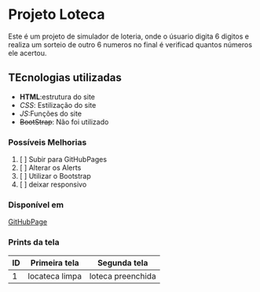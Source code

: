 # Projeto Loteca
Este é um projeto de simulador de loteria,
onde o úsuario digita 6 digitos e realiza um
sorteio de outro 6 numeros no final é verificad
quantos números ele acertou.

## TEcnologias utilizadas
- **HTML**:estrutura do site
-  _CSS_: Estilização do site
-  *_JS_*:Funções do site
-  ~~BootStrap~~: Não foi utilizado

### Possíveis Melhorias
1. [ ] Subir para GitHubPages
2. [ ] Alterar os Alerts
3. [ ] Utilizar o Bootstrap
4. [ ] deixar responsivo

### Disponível em
[GitHubPage](https://sandymascari.github.io/loteca-mat-3/)


### Prints da tela

| ID | Primeira tela | Segunda tela |
|----|---------------|--------------|
| 1  | locateca limpa| loteca preenchida |
